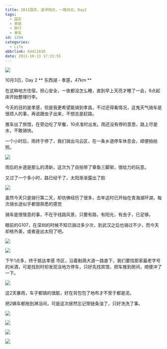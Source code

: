 ```yaml
---
title: 2011国庆，追寻阳光，一路向北，Day2
tags:
  - 国庆
  - 孝感
  - 旅行
  - 单车
id: 1294
categories:
  - Life
abbrlink: 64d11830
date: 2011-10-13 17:31:55
---
```

![](/images/2011/11/IMG_5268.jpg)

10月3日，Day 2
** 东西湖 - 孝感，47km **

在这种地方住宿，担心安全，一夜都没怎么睡，直到早上天亮才睡了一会，9点起床开始整理行李。

今天的目的是孝感，但是我更希望能骑到孝昌，不过还得看情况，这鬼天气骑车是很烦人的事，再说跟虫子出来，不想总是赶路。

推车出了旅馆，在旁边吃了早餐，10点准时出发。雨还没有停的意思，路上尽是水，不敢骑快。
<!--more-->
一个小时后，雨终于停了，我们骑出乌云区，在一条乡道停车休息会，顺便拍拍照。

![](/images/2012/01/IMG_5252.jpg)

雨后的乡道是那么的清新，这次为了自拍带了章鱼三脚架，很给力的玩意。

又过了一个多小时，路已经干了，太阳渐渐露出了脸

![](/images/2012/01/IMG_5258.jpg)

虽然今天只是骑行第二天，却仿佛经历了很多，去年这时已开始在青海湖环湖，每次骑长途似乎都很熟悉的感觉

骑车是很惬意的事，不在乎线路风景，只要有路，有阳光，有虫子，已足够。

眼前的G107，在深圳的时候不知已骑过多少次，到武汉之后也骑过不少，而今天却格外美，或者是出太阳了吧。

![](/images/2012/01/C360_2011-10-0311-58-58_org.jpg)

![](/images/2012/01/C360_2011-10-0311-24-13_org.jpg)

下午1点多，终于抵达孝感 市区，沿着魁荫大道一路直下，我们要找那家最老字号的米酒，可是找到时却发现没地方停车，只好先找宾馆，把车推到房间，顺便冲了一下。

![](/images/2012/01/C360_2011-10-0315-42-25.jpg)

这2天暴雨，车子都搞的很脏，好在背包包了地布才不至于都是泥。

把2辆车都拖到淋浴间，可是这次居然忘记带链条油了，只好洗洗了事。

![](/images/2012/01/C360_2011-10-0316-28-14.jpg)

![](/images/2012/01/IMG_5284.jpg)

![](/images/2012/01/IMG_5298.jpg)

![](/images/2012/01/IMG_5288.jpg)